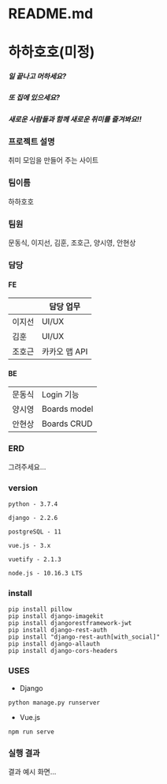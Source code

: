 # README.md



# 하하호호(미정)



##### 일 끝나고 머하세요?

##### 또 집에 있으세요?

##### 새로운 사람들과 함께 새로운 취미를 즐겨봐요!!





### 프로젝트 설명

취미 모임을 만들어 주는 사이트





### 팀이름

하하호호





### 팀원

문동식, 이지선, 김훈, 조호근, 양시영, 안현상





### 담당

#### FE

|        | 담당 업무     |
| ------ | ------------- |
| 이지선 | UI/UX         |
| 김훈   | UI/UX         |
| 조호근 | 카카오 맵 API |



#### BE

|        |              |
| ------ | ------------ |
| 문동식 | Login 기능   |
| 양시영 | Boards model |
| 안현상 | Boards CRUD  |





### ERD

그려주세요...





### version

```
python - 3.7.4

django - 2.2.6

postgreSQL - 11

vue.js - 3.x

vuetify - 2.1.3

node.js - 10.16.3 LTS
```





### install

```
pip install pillow
pip install django-imagekit
pip install djangorestframework-jwt
pip install django-rest-auth
pip install "django-rest-auth[with_social]"
pip install django-allauth
pip install django-cors-headers
```





### USES

- Django

```
python manage.py runserver
```

- Vue.js

```
npm run serve
```





### 실행 결과



결과 예시 화면...
